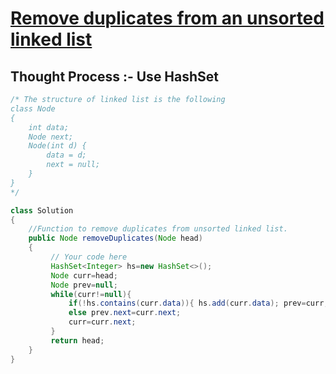 # [**Remove duplicates from an unsorted linked list**](https://practice.geeksforgeeks.org/problems/remove-duplicates-from-an-unsorted-linked-list/1#)
## Thought Process :- Use HashSet
```java
/* The structure of linked list is the following
class Node
{
    int data;
    Node next;
    Node(int d) {
        data = d; 
        next = null;
    }
}
*/

class Solution
{
    //Function to remove duplicates from unsorted linked list.
    public Node removeDuplicates(Node head) 
    {
         // Your code here
         HashSet<Integer> hs=new HashSet<>();
         Node curr=head;
         Node prev=null;
         while(curr!=null){
             if(!hs.contains(curr.data)){ hs.add(curr.data); prev=curr;}
             else prev.next=curr.next;
             curr=curr.next;
         }
         return head;
    }
}
```